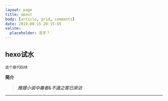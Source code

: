 ```yaml
---
layout: page
title: about
body: [article, grid, comments]
date: 2019-08-15 20:15:55
valine:
  placeholder: 言乎？
---
```

## hexo试水
```这个是代码块```

**简介**

***<blockquote class="blockquote-center">推理小说中毒者&不速之客已来访</blockquote>***

---
